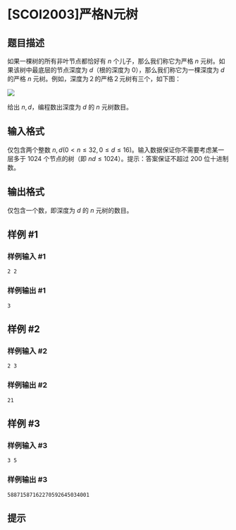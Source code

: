 # [SCOI2003]严格N元树

## 题目描述

如果一棵树的所有非叶节点都恰好有 $n$ 个儿子，那么我们称它为严格 $n$ 元树。如果该树中最底层的节点深度为 $d$（根的深度为 $0$），那么我们称它为一棵深度为 $d$ 的严格 $n$ 元树。例如，深度为２的严格２元树有三个，如下图：

![](https://cdn.luogu.com.cn/upload/image_hosting/um9mtoxb.png)
 
给出 $n,d$，编程数出深度为 $d$ 的 $n$ 元树数目。

## 输入格式

仅包含两个整数 $n,d(0<n \le 32,0 \le d \le 16)$。输入数据保证你不需要考虑某一层多于 $1024$ 个节点的树（即 $nd \le 1024$）。提示：答案保证不超过 $200$ 位十进制数。

## 输出格式

仅包含一个数，即深度为 $d$ 的 $n$ 元树的数目。

## 样例 #1

### 样例输入 #1
```
2 2
```

### 样例输出 #1

```
3
```

## 样例 #2

### 样例输入 #2
```
2 3
```

### 样例输出 #2

```
21
```

## 样例 #3

### 样例输入 #3
```
3 5
```

### 样例输出 #3

```
58871587162270592645034001
```

## 提示


